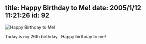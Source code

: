 title: Happy Birthday to Me!
date: 2005/1/12 11:21:26
id: 92
---
![Happy Birthday to Me!](/journal_images/Birthday.jpg)

Today is my 26th birthday.  Happy birthday to me!